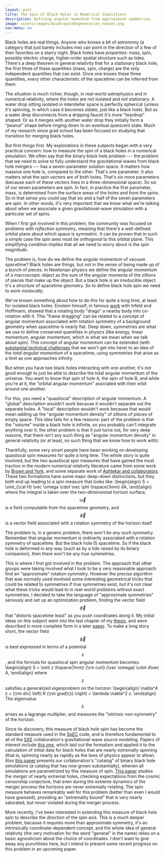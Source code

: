 ```yaml
---
layout: post
title: The Spin of Black Holes in Numerical Simulations
description: Defining angular momentum from approximate symmetries
image: assets/images/QuadrupoleDegeneracies_noaxes.png
nav-menu: no
---
```


<head>
<script src="https://cdn.mathjax.org/mathjax/latest/MathJax.js?config=TeX-AMS-MML_HTMLorMML" type="text/javascript"></script>
</head>

Black holes are real things. Anyone who knows a bit of astronomy (a category that just barely includes me) can point in the direction of a few of their favorites on a starry night. Black holes have *properties*: mass, spin, possibly electric charge, higher-order spatial structure such as tides. There's a deep theorem in general relativity that for a stationary black hole, the first three of these quantities (mass, spin, charge) are the only independent quantities that can exist. Once one knows these three quantities, *every* other characteristic of the spacetime can be inferred from them. 

The situation is much richer, though, in real-world astrophysics and in numerical relativity, where the holes are *not* isolated and *not* stationary. A water drop sitting isolated in interstellar space is perfectly spherical (unless it's spinning, in which case it becomes oblate, just like a black hole). But as a water drop disconnects from a dripping faucet it's more "teardrop" shaped. Or as it merges with another water drop they initially form a "peanut" shape before ringing down to an eventual quiescent state. Much of my research since grad school has been focused on studying that transition for merging black holes. 

But first things first. My explorations in these subjects began with a very practical concern: how to measure the spin of a black holes in a numerical simulation. We often say that the binary black hole problem --- the problem that we need to solve to fully understand the gravitational waves from black hole mergers --- has a seven-parameter solution space. It matters how massive one hole is, compared to the other. That's one parameter. It also matters what the *spin vectors* are of both holes. That's six more parameters (because each of these vectors lives in a three-dimensional space). So six of our seven parameters are spin. In fact, in practice the first parameter, mass, is determined from the surface areas of the holes and from the spins. So in that sense you could say that six and a half of the seven parameters are spin. In other words, it's very important that we know what we're talking about when we associate a given gravitational-wave simulation with a particular set of spins.

When I first got involved in this problem, the community was focused on problems with *reflection symmetry*, meaning that there's a well-defined orbital plane about which space is symmetric. It can be proven that in such a simple case the spin axes must be *orthogonal* to this orbital plane. This simplifying condition implies that all we need to worry about is the spin *magnitude*. 

The problem is, how do we define the angular momentum of vacuum spacetime? Black holes are things, but not in the sense of being made up of a bunch of pieces. In Newtonian physics we define the angular momentum of a macroscopic object as the sum of the angular momenta of the zillions of pieces that make up the object. But a black hole is an irreducible object. It's a *structure* of spacetime geometry. So to define black hole spin we need to work *nonlocally*. 

We've known something about how to do this for quite a long time, at least for isolated black holes. Einstein himself, in famous [work](http://www.jstor.org/stable/1968714) with Infeld and Hoffmann, showed that a rotating body "drags" a nearby body into co-rotation with it. This "frame dragging" can be related to a concept of angular momentum associated with rotation symmetry of a background geometry when spacetime is nearly flat. Deep down, symmetries are what we use to define conserved quantities in physics (like energy, linear momentum, angular momentum, which is what we mean when we talk about spin). This concept of angular momentum can be extended (with [substantial technical challenges](http://journals.aps.org/prd/abstract/10.1103/PhysRevD.95.044002) that we won't get into here) to an idea of the *total angular momentum* of a spacetime, using symmetries that arise as a limit as one approaches infinity. 

But when you have two black holes interacting with one another, it's not good enough to just be able to describe the total angular momentum of the universe. You want to know that spin of hole A, the spin of hole B, and while you're at it, the "orbital angular momentum" assiciated with their orbit around one another. 

For this, you need a "quasilocal" description of angular momentum. A "global" description wouldn't work because it wouldn't separate out the separate holes. A "local" description wouldn't work because that would mean adding up the "angular momentum density" of zillions of pieces of empty space. This idea fails for a few reasons: part of the problem is that the "volume" inside a black hole is infinite, so you probably can't integrate anything over it; the other problem is that it just turns out, for very deep reasons, that there isn't any such thing as "angular momentum density" in general relativity (or at least, no such thing that we know how to work with). 

Thankfully, some very smart people have been working on developing quasilocal spin measures for quite a long time. The whole story is quite involved, but the two quasilocal spin measures that have gained the most traction in the modern numerical relativity literature came from some work by [Brown and York](http://journals.aps.org/prd/abstract/10.1103/PhysRevD.47.1407), and some separate work of [Ashtekar and collaborators](http://journals.aps.org/prd/abstract/10.1103/PhysRevD.64.044016). These two formalisms have some major deep-down distinctions, but they both end up leading to a spin measure that looks like:
\begin{align}
S = \oint_{\cal H} \vec \omega \cdot \vec \phi \hspace{1mm} dA,
\end{align}
where the integral is taken over the two-dimensional horizon surface, $$\vec \omega$$ is a field computable from the spacetime geometry, and $$\vec \phi$$ is a vector field associated with a rotation symmetry of the horizon itself. 

The problem is, in a generic problem, there *won't be any such symmetry.* Remember that angular momentum is ordinarily associated with a rotation symmetry of spacetime. But the black hole IS spacetime. So if the black hole is deformed in any way (such as by a tide raised by its binary companion), then there won't be any true symmetries. 

This is where I first got involved in the problem. The approach that other groups were taking involved what I took to be a very reasonable approach: find an "approximate" rotation symmetry. However the precise algorithm that was normally used involved some interesting geometrical tricks that could be related to symmetries if true symmetries exist, but it's not clear what these tricks would lead to in real-world problems without exact symmetries. I decided to take the language of "approximate symmetries" seriously and set up an optimization problem, finding the vector field $$\vec \phi$$ that "distorts spacetime least" as you push coordinates along it. My initial ideas on this subject went into the last chapter of my [thesis](http://thesis.library.caltech.edu/2073/), and were described in more complete form in a later [paper](http://journals.aps.org/prd/abstract/10.1103/PhysRevD.78.084017). To make a long story short, the vector field $$\vec \phi$$ is best expressed in terms of a potential $$z$$, and the formula for quasilocal spin angular momentum becomes:
\begin{align}
S = \oint z \hspace{1mm} {\rm curl} (\vec \omega) \cdot d\vec A,
\end{align}
where $$z$$ satisfies a generalized eigenproblem on the horizon:
\begin{align}
\nabla^4 z + {\rm div} \left( R {\rm grad}(z) \right) = \lambda \nabla^2 z.
\end{align}
The eigenvalue $$\lambda$$ arises as a lagrange multiplier, and measures the "intrinsic non-symmetry" of the horizon. 

Since its discovery, this measure of black hole spin has become the standard measure used in the [SpEC](http://www.black-holes.org/SpEC.html) code, and is therefore fundamental to all of the [SXS](www.black-holes.org) collaboration's gravitational-wave source modeling. Papers of interest include [this one](http://journals.aps.org/prd/abstract/10.1103/PhysRevD.78.084017), which laid out the formalism and applied it to the calculation of initial data for black holes that are nearly extremally spinning (that is, spinning nearly as rapidly as the laws of physics appear to allow). Also [this paper](http://journals.aps.org/prl/abstract/10.1103/PhysRevLett.111.241104) presents our collaboration's "catalog" of binary black hole simulations (a catalog that has now grown substantially), wherein all simulations are parametrized by this measure of spin. [This paper](http://iopscience.iop.org/article/10.1088/0264-9381/32/6/065007/meta) studies the *merger* of nearly extremal holes, checking expectations from the cosmic censorship conjecture, that even during the extreme dynamics of the merger process the horizons are never extremally rotating. The spin measure behaves remarkably well for this problem (better than even I would have guessed), providing an "extremality bound" that is very nearly saturated, but never violated during the merger process. 

More recently, I've been interested in extending this measure of black hole spin to describe the *direction* of the spin axis. This is a *much* deeper problem, because it requires more than approximate symmetry, it's an intrinsically coordinate-dependent concept, and the whole idea of general relativity (the very motivation for the word "general" in the name) relies on a basic agnosticism about the choice of coordinates. I don't want to give away any punchlines here, but I intend to present some recent progress on this problem in an upcoming paper. 
